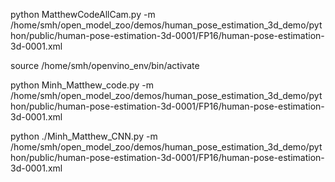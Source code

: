 python MatthewCodeAllCam.py -m /home/smh/open_model_zoo/demos/human_pose_estimation_3d_demo/python/public/human-pose-estimation-3d-0001/FP16/human-pose-estimation-3d-0001.xml

source /home/smh/openvino_env/bin/activate

python Minh_Matthew_code.py -m /home/smh/open_model_zoo/demos/human_pose_estimation_3d_demo/python/public/human-pose-estimation-3d-0001/FP16/human-pose-estimation-3d-0001.xml


python ./Minh_Matthew_CNN.py -m /home/smh/open_model_zoo/demos/human_pose_estimation_3d_demo/python/public/human-pose-estimation-3d-0001/FP16/human-pose-estimation-3d-0001.xml
